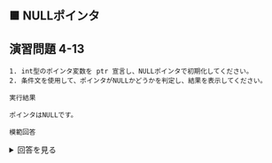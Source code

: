 ## ■ NULLポインタ

## 演習問題 4-13

```
1. int型のポインタ変数を ptr 宣言し、NULLポインタで初期化してください。
2. 条件文を使用して、ポインタがNULLかどうかを判定し、結果を表示してください。
```

`実行結果`

```
ポインタはNULLです。
```

`模範回答`
<details>
<summary>回答を見る</summary>

```c
#include <stdio.h>

main()
{
    int* ptr = NULL;

    if (ptr == NULL) {
        printf("ポインタはNULLです。\n");
    } else {
        printf("ポインタはNULLではありません。\n");
    }
}
```
</details>
